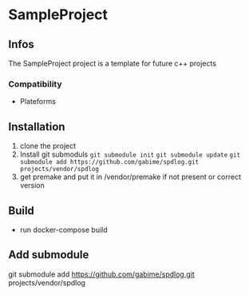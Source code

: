 # SampleProject
## Infos
The SampleProject project is a template for future c++ projects

### Compatibility
- Plateforms

## Installation
1. clone the project
4. Install git submoduls `git submodule init` `git submodule update` `git submodule add https://github.com/gabime/spdlog.git projects/vendor/spdlog`
2. get premake and put it in /vendor/premake if not present or correct version

## Build
- run docker-compose build

## Add submodule 
git submodule add https://github.com/gabime/spdlog.git projects/vendor/spdlog